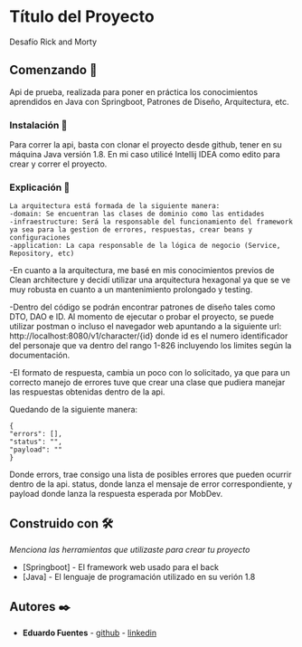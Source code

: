 # Título del Proyecto

Desafío Rick and Morty 

## Comenzando 🚀

Api de prueba, realizada para poner en práctica los conocimientos aprendidos en Java
con Springboot, Patrones de Diseño, Arquitectura, etc.


### Instalación 🔧

Para correr la api, basta con clonar el proyecto desde github, tener en su máquina
Java versión 1.8. En mi caso utilicé Intellij IDEA como edito para crear y correr el proyecto.

### Explicación 🔧

    La arquitectura está formada de la siguiente manera:
    -domain: Se encuentran las clases de dominio como las entidades
    -infraestructure: Será la responsable del funcionamiento del framework
    ya sea para la gestion de errores, respuestas, crear beans y configuraciones
    -application: La capa responsable de la lógica de negocio (Service, Repository, etc)

-En cuanto a la arquitectura, me basé en mis conocimientos previos de Clean architecture y decidí 
utilizar una arquitectura hexagonal ya que se ve muy robusta en cuanto a un mantenimiento prolongado y testing.

-Dentro del código se podrán encontrar patrones de diseño tales como DTO, DAO e ID.
Al momento de ejecutar o probar el proyecto, se puede utilizar postman o incluso el navegador web
apuntando a la siguiente url: http://localhost:8080/v1/character/{id} donde id es el numero identificador
del personaje que va dentro del rango 1-826 incluyendo los limites según la documentación.

-El formato de respuesta, cambia un poco con lo solicitado, ya que para un correcto manejo de errores
tuve que crear una clase que pudiera manejar las respuestas obtenidas dentro de la api.

Quedando de la siguiente manera:
    
    {
    "errors": [],
    "status": "",
    "payload": ""
    }

Donde errors, trae consigo una lista de posibles errores que pueden ocurrir dentro de la api.
status, donde lanza el mensaje de error correspondiente,
y payload donde lanza la respuesta esperada por MobDev.




## Construido con 🛠️

_Menciona las herramientas que utilizaste para crear tu proyecto_

* [Springboot] - El framework web usado para el back
* [Java] - El lenguaje de programación utilizado en su verión 1.8


## Autores ✒️

* **Eduardo Fuentes**  - [github](https://github.com/eduardo732) - [linkedin](https://www.linkedin.com/in/eduardofuentesreyes/)
